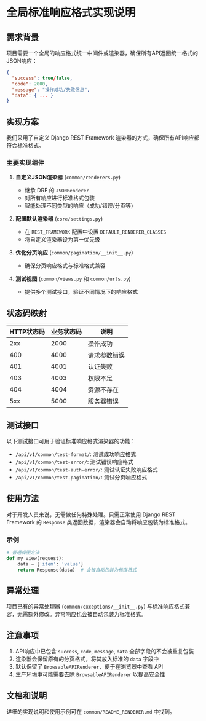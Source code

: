 # 全局标准响应格式实现说明

## 需求背景

项目需要一个全局的响应格式统一中间件或渲染器，确保所有API返回统一格式的JSON响应：

```json
{
  "success": true/false,
  "code": 2000,
  "message": "操作成功/失败信息",
  "data": { ... }
}
```

## 实现方案

我们采用了自定义 Django REST Framework 渲染器的方式，确保所有API响应都符合标准格式。

### 主要实现组件

1. **自定义JSON渲染器** (`common/renderers.py`)
   - 继承 DRF 的 `JSONRenderer`
   - 对所有响应进行标准格式包装
   - 智能处理不同类型的响应（成功/错误/分页等）

2. **配置默认渲染器** (`core/settings.py`)
   - 在 `REST_FRAMEWORK` 配置中设置 `DEFAULT_RENDERER_CLASSES`
   - 将自定义渲染器设为第一优先级

3. **优化分页响应** (`common/pagination/__init__.py`) 
   - 确保分页响应格式与标准格式兼容

4. **测试视图** (`common/views.py` 和 `common/urls.py`)
   - 提供多个测试接口，验证不同情况下的响应格式

## 状态码映射

| HTTP状态码 | 业务状态码 | 说明 |
|------------|------------|------|
| 2xx        | 2000       | 操作成功 |
| 400        | 4000       | 请求参数错误 |
| 401        | 4001       | 认证失败 |
| 403        | 4003       | 权限不足 |
| 404        | 4004       | 资源不存在 |
| 5xx        | 5000       | 服务器错误 |

## 测试接口

以下测试接口可用于验证标准响应格式渲染器的功能：

- `/api/v1/common/test-format/`: 测试成功响应格式
- `/api/v1/common/test-error/`: 测试错误响应格式
- `/api/v1/common/test-auth-error/`: 测试认证失败响应格式
- `/api/v1/common/test-pagination/`: 测试分页响应格式

## 使用方法

对于开发人员来说，无需做任何特殊处理。只需正常使用 Django REST Framework 的 `Response` 类返回数据，渲染器会自动将响应包装为标准格式。

### 示例

```python
# 普通视图方法
def my_view(request):
    data = {'item': 'value'}
    return Response(data)  # 会被自动包装为标准格式
```

## 异常处理

项目已有的异常处理器 (`common/exceptions/__init__.py`) 与标准响应格式兼容，无需额外修改。异常响应也会被自动包装为标准格式。

## 注意事项

1. API响应中已包含 `success`, `code`, `message`, `data` 全部字段的不会被重复包装
2. 渲染器会保留原有的分页格式，将其放入标准的 `data` 字段中
3. 默认保留了 `BrowsableAPIRenderer`，便于在浏览器中查看 API
4. 生产环境中可能需要去除 `BrowsableAPIRenderer` 以提高安全性

## 文档和说明

详细的实现说明和使用示例可在 `common/README_RENDERER.md` 中找到。 